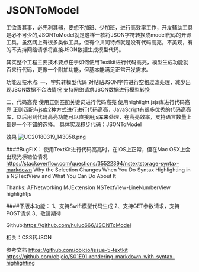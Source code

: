 # JSONToModel
工欲善其事，必先利其器，要想不加班、少加班，进行高效率工作，开发辅助工具是必不可少的,JSONToModel就是这样一款将JSON字符转换成model代码的开源工具。虽然网上有很多类似工具，但有个共同特点就是没有代码高亮，不美观，有的不支持网络请求将直接JSON数据生成模型代码。

其实整个工程主要技术要点在于如何使用Textkit进行代码高亮，模型生成功能就百来行代码，更像一个附加功能，但基本能满足正常开发需求。

功能及技术点:
一、字典转模型代码
对粘贴JSON字符进行空格过滤处理，减少出现JSON数据不合法情况
支持网络请求JSON数据进行模型转换

二、代码高亮
使用正则匹配关键词进行代码高亮
使用highlight.jsjs库进行代码高亮
正则匹配与js库2种方式进行进行代码高亮，JavaScript有很多优秀的代码高亮库，以后用到代码高亮功能可以直接用js库来处理，在高亮效率，支持语言数量上都是一个不错的选择。
具体实现移步代码：JSONToModel

效果
![UC20180319_143058.png](http://7xr7vj.com1.z0.glb.clouddn.com/UC20180319_143233.png)

####BugFIX：
使用TextKit进行代码高亮时，在iOS上正常，但在Mac OSX上会出现光标错位情况
https://stackoverflow.com/questions/35522394/nstextstorage-syntax-markdown
Why the Selection Changes When You Do Syntax Highlighting in a NSTextView and What You Can Do About It

Thanks:
AFNetworking
MJExtension
NSTextView-LineNumberView
highlightjs

####下版本功能：
1、支持Swift模型代码生成
2、支持GET参数请求，支持POST请求
3、敬请期待

Github:https://github.com/huluo666/JSONToModel

相关：CSS转JSON

参考文档
https://github.com/objcio/issue-5-textkit
https://github.com/objcio/S01E91-rendering-markdown-with-syntax-highlighting
